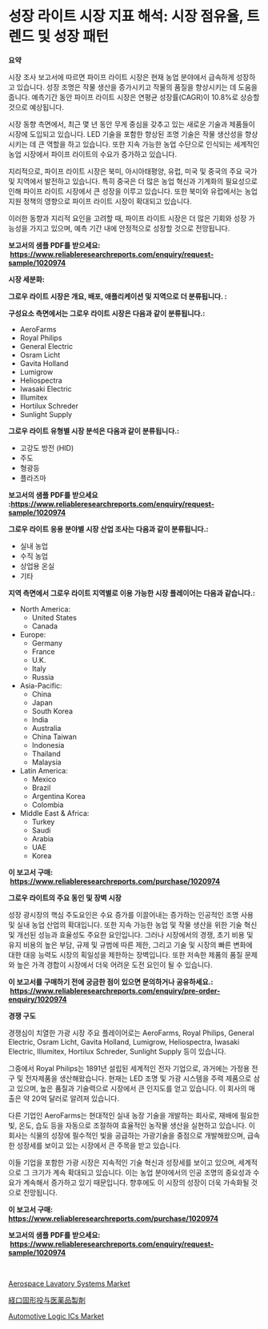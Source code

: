 <p><h1>성장 라이트 시장 지표 해석: 시장 점유율, 트렌드 및 성장 패턴</h1></p><p><strong>요약</strong></p>
<p><p>시장 조사 보고서에 따르면 파이프 라이트 시장은 현재 농업 분야에서 급속하게 성장하고 있습니다. 성장 조명은 작물 생산을 증가시키고 작물의 품질을 향상시키는 데 도움을 줍니다. 예측기간 동안 파이프 라이트 시장은 연평균 성장률(CAGR)이 10.8%로 상승할 것으로 예상됩니다.</p><p>시장 동향 측면에서, 최근 몇 년 동안 무게 중심을 갖추고 있는 새로운 기술과 제품들이 시장에 도입되고 있습니다. LED 기술을 포함한 향상된 조명 기술은 작물 생산성을 향상시키는 데 큰 역할을 하고 있습니다. 또한 지속 가능한 농업 수단으로 인식되는 세계적인 농업 시장에서 파이프 라이트의 수요가 증가하고 있습니다.</p><p>지리적으로, 파이프 라이트 시장은 북미, 아시아태평양, 유럽, 미국 및 중국의 주요 국가 및 지역에서 발전하고 있습니다. 특히 중국은 더 많은 농업 혁신과 기계화의 필요성으로 인해 파이프 라이트 시장에서 큰 성장을 이루고 있습니다. 또한 북미와 유럽에서는 농업 지원 정책의 영향으로 파이프 라이트 시장이 확대되고 있습니다.</p><p>이러한 동향과 지리적 요인을 고려할 때, 파이프 라이트 시장은 더 많은 기회와 성장 가능성을 가지고 있으며, 예측 기간 내에 안정적으로 성장할 것으로 전망됩니다.</p></p>
<p><strong>보고서의 샘플 PDF를 받으세요: &nbsp;<a href="https://www.reliableresearchreports.com/enquiry/request-sample/1020974">https://www.reliableresearchreports.com/enquiry/request-sample/1020974</a></strong></p>
<p><strong>시장 세분화:</strong></p>
<p><strong> 그로우 라이트 시장은 개요, 배포, 애플리케이션 및 지역으로 더 분류됩니다. :</strong></p>
<p><strong>구성요소 측면에서는 그로우 라이트 시장은 다음과 같이 분류됩니다.:</strong></p>
<p><ul><li>AeroFarms</li><li>Royal Philips</li><li>General Electric</li><li>Osram Licht</li><li>Gavita Holland</li><li>Lumigrow</li><li>Heliospectra</li><li>Iwasaki Electric</li><li>Illumitex</li><li>Hortilux Schreder</li><li>Sunlight Supply</li></ul></p>
<p><strong> 그로우 라이트 유형별 시장 분석은 다음과 같이 분류됩니다.:</strong></p>
<p><ul><li>고강도 방전 (HID)</li><li>주도</li><li>형광등</li><li>플라즈마</li></ul></p>
<p><strong>보고서의 샘플 PDF를 받으세요 :<a href="https://www.reliableresearchreports.com/enquiry/request-sample/1020974">https://www.reliableresearchreports.com/enquiry/request-sample/1020974</a></strong></p>
<p><strong> 그로우 라이트 응용 분야별 시장 산업 조사는 다음과 같이 분류됩니다.:</strong></p>
<p><ul><li>실내 농업</li><li>수직 농업</li><li>상업용 온실</li><li>기타</li></ul></p>
<p><strong>지역 측면에서 그로우 라이트 지역별로 이용 가능한 시장 플레이어는 다음과 같습니다.:</strong></p>
<p><ul>
    <li>
        North America:
        <ul>
            <li>United States</li>
            <li>Canada</li>
        </ul>
    </li>
    <li>
        Europe:
        <ul>
            <li>Germany</li>
            <li>France</li>
            <li>U.K.</li>
            <li>Italy</li>
            <li>Russia</li>
        </ul>
    </li>
    <li>
        Asia-Pacific:
        <ul>
            <li>China</li>
            <li>Japan</li>
            <li>South Korea</li>
            <li>India</li>
            <li>Australia</li>
            <li>China Taiwan</li>
            <li>Indonesia</li>
            <li>Thailand</li>
            <li>Malaysia</li>
        </ul>
    </li>
    <li>
        Latin America:
        <ul>
            <li>Mexico</li>
            <li>Brazil</li>
            <li>Argentina Korea</li>
            <li>Colombia</li>
        </ul>
    </li>
    <li>
        Middle East & Africa:
        <ul>
            <li>Turkey</li>
            <li>Saudi</li>
            <li>Arabia</li>
            <li>UAE</li>
            <li>Korea</li>
        </ul>
    </li>
    </ul></p>
<p><strong>이 보고서 구매: &nbsp;<a href="https://www.reliableresearchreports.com/purchase/1020974">https://www.reliableresearchreports.com/purchase/1020974</a></strong></p>
<p><strong>그로우 라이트의 주요 동인 및 장벽 시장</strong></p>
<p><p>성장 광시장의 핵심 주도요인은 수요 증가를 이끌어내는 증가하는 인공적인 조명 사용 및 실내 농업 산업의 확대입니다. 또한 지속 가능한 농업 및 작물 생산을 위한 기술 혁신 및 개선된 성능과 효율성도 주요한 요인입니다. 그러나 시장에서의 경쟁, 초기 비용 및 유지 비용의 높은 부담, 규제 및 규범에 따른 제한, 그리고 기술 및 시장의 빠른 변화에 대한 대응 능력도 시장의 획일성을 제한하는 장벽입니다. 또한 저속한 제품의 품질 문제와 높은 가격 경합이 시장에서 더욱 어려운 도전 요인이 될 수 있습니다.</p></p>
<p><strong>이 보고서를 구매하기 전에 궁금한 점이 있으면 문의하거나 공유하세요.: &nbsp;<a href="https://www.reliableresearchreports.com/enquiry/pre-order-enquiry/1020974">https://www.reliableresearchreports.com/enquiry/pre-order-enquiry/1020974</a></strong></p>
<p><strong>경쟁 구도</strong></p>
<p><p>경쟁심이 치열한 가광 시장 주요 플레이어로는 AeroFarms, Royal Philips, General Electric, Osram Licht, Gavita Holland, Lumigrow, Heliospectra, Iwasaki Electric, Illumitex, Hortilux Schreder, Sunlight Supply 등이 있습니다. </p><p>그중에서 Royal Philips는 1891년 설립된 세계적인 전자 기업으로, 과거에는 가정용 전구 및 전자제품을 생산해왔습니다. 현재는 LED 조명 및 가광 시스템을 주력 제품으로 삼고 있으며, 높은 품질과 기술력으로 시장에서 큰 인지도를 얻고 있습니다. 이 회사의 매출은 약 20억 달러로 알려져 있습니다.</p><p>다른 기업인 AeroFarms는 현대적인 실내 농장 기술을 개발하는 회사로, 재배에 필요한 빛, 온도, 습도 등을 자동으로 조절하여 효율적인 농작물 생산을 실현하고 있습니다. 이 회사는 식물의 성장에 필수적인 빛을 공급하는 가광기술을 중점으로 개발해왔으며, 급속한 성장세를 보이고 있는 시장에서 큰 주목을 받고 있습니다.</p><p>이들 기업을 포함한 가광 시장은 지속적인 기술 혁신과 성장세를 보이고 있으며, 세계적으로 그 크기가 계속 확대되고 있습니다. 이는 농업 분야에서의 인공 조명의 중요성과 수요가 계속해서 증가하고 있기 때문입니다. 향후에도 이 시장의 성장이 더욱 가속화될 것으로 전망됩니다.</p></p>
<p><strong>이 보고서 구매: &nbsp; <a href="https://www.reliableresearchreports.com/purchase/1020974">https://www.reliableresearchreports.com/purchase/1020974</a></strong></p>
<p><strong>보고서의 샘플 PDF를 받으세요: &nbsp;<a href="https://www.reliableresearchreports.com/enquiry/request-sample/1020974">https://www.reliableresearchreports.com/enquiry/request-sample/1020974</a></strong><strong></strong></p>
<p>&nbsp;</p>
<p><p><a href="https://full-wildebeest-80b.notion.site/Aerospace-Lavatory-Systems-Market-Research-Report-Provides-thorough-Industry-Overview-which-offers--57d165c407644df9814bc06ad76e471a">Aerospace Lavatory Systems Market</a></p><p><a href="https://github.com/SarahFahey88/Market-Research-Report-List-1/blob/main/52534366202.md">経口固形投与医薬品製剤</a></p><p><a href="https://pretty-mail-caf.notion.site/Automotive-Logic-ICs-Market-A-Comprehensive-Report-of-its-Market-Share-Growth-Trends-2024-2031-09de5e0aa8754dbca825b1b8dfe6ec34">Automotive Logic ICs Market</a></p></p>